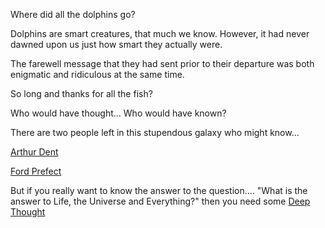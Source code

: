 Where did all the dolphins go?

Dolphins are smart creatures, that much we know.
However, it had never dawned upon us just
how smart they actually were.

The farewell message that they had sent
prior to their departure was both enigmatic
and ridiculous at the same time.

So long and thanks for all the fish?

Who would have thought... Who would have known?

There are two people left in this stupendous
galaxy who might know...

[Arthur Dent](arthur-dent/arthur-dent.md)

[Ford Prefect](ford-prefect/ford-prefect.md)

But if you really want to know the answer to the question....
"What is the answer to Life, the Universe and Everything?" then you
need some [Deep Thought](deep-thought/deep-thought.md)

